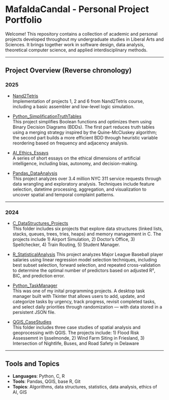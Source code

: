 # MafaldaCandal - Personal Project Portfolio

Welcome! This repository contains a collection of academic and personal projects developed throughout my undergraduate studies in Liberal Arts and Sciences. It brings together work in software design, data analysis, theoretical computer science, and applied interdisciplinary methods.

---

## Project Overview (Reverse chronology)

### 2025

- [Nand2Tetris](./Nand2Tetris)  
  Implementation of projects 1, 2 and 6 from Nand2Tetris course, including a basic assembler and low-level logic simulation.

- [Python_SimplificationTruthTables](./Python_SimplificationTruthTables)  
  This project simplifies Boolean functions and optimizes them using Binary Decision Diagrams (BDDs).
  The first part reduces truth tables using a merging strategy inspired by the Quine-McCluskey algorithm; the second part builds a more efficient BDD through heuristic variable reordering based on frequency and adjacency analysis.

- [AI_Ethics_Essays](./AI_Ethics_Essays)  
  A series of short essays on the ethical dimensions of artificial intelligence, including bias, autonomy, and decision-making.

- [Pandas_DataAnalysis](./Pandas_DataAnalysis)  
  This project analyzes over 3.4 million NYC 311 service requests through data wrangling and exploratory analysis.
  Techniques include feature selection, datetime processing, aggregation, and visualization to uncover spatial and temporal complaint patterns.

---

### 2024

- [C_DataStructures_Projects](./C_DataStructures_Projects)  
  This folder includes six projects that explore data structures (linked lists, stacks, queues, trees, tries, heaps) and memory management in C.
  The projects include 1) Airport Simulation, 2) Doctor’s Office, 3) Spellchecker, 4) Train Routing, 5) Student Manager.

- [R_StatisticalAnalysis](./R_StatisticalAnalysis)
  This project analyzes Major League Baseball player salaries using linear regression model selection techniques, including best subset selection, forward selection, and repeated cross-validation to determine the optimal number of predictors based on adjusted R², BIC, and prediction error.

- [Python_TaskManager](./Python_TaskManager)  
  This was one of my inital programming projects.
  A desktop task manager built with Tkinter that allows users to add, update, and categorize tasks by urgency, track progress, revisit completed tasks, and select daily priorities through randomization — with data stored in a persistent JSON file.

- [QGIS_CaseStudies](./QGIS_CaseStudies)  
  This folder includes three case studies of spatial analysis and geoprocessing with QGIS.
  The projects include: 1) Flood Risk Assessemnt in Ijsselmonde, 2) Wind Farm Siting in Friesland, 3) Intersection of Nightlife, Buses, and Road Safety in Delaware

---

## Tools and Topics

- **Languages**: Python, C, R  
- **Tools**: Pandas, QGIS, base R, Git  
- **Topics**: Algorithms, data structures, statistics, data analysis, ethics of AI, GIS


